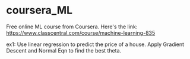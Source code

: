 # coursera_ML
Free online ML course from Coursera.
Here's the link: https://www.classcentral.com/course/machine-learning-835

ex1: Use linear regression to predict the price of a house.
     Apply Gradient Descent and Normal Eqn to find the best theta.
